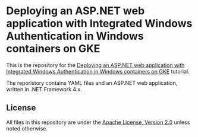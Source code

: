 # Deploying an ASP.NET web application with Integrated Windows Authentication in Windows containers on GKE

This is the repository for the [Deploying an ASP.NET web application with Integrated Windows Authentication in Windows containers on GKE](https://cloud.google.com/architecture/deploying-aspnet-with-windows-authentication-in-gke-windows-containers) tutorial. 

The reporistory contains YAML files and an ASP.NET web application, written in .NET Framework 4.x.

## License

All files in this repository are under the
[Apache License, Version 2.0](LICENSE) unless noted otherwise.

